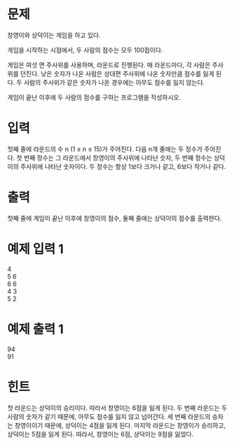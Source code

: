 # 문제
창영이와 상덕이는 게임을 하고 있다.

게임을 시작하는 시점에서, 두 사람의 점수는 모두 100점이다.

게임은 여섯 면 주사위를 사용하며, 라운드로 진행된다. 매 라운드마다, 각 사람은 주사위를 던진다. 낮은 숫자가 나온 사람은 상대편 주사위에 나온 숫자만큼 점수를 잃게 된다. 두 사람의 주사위가 같은 숫자가 나온 경우에는 아무도 점수를 잃지 않는다.

게임이 끝난 이후에 두 사람의 점수를 구하는 프로그램을 작성하시오.

# 입력
첫째 줄에 라운드의 수 n (1 ≤ n ≤ 15)가 주어진다. 다음 n개 줄에는 두 정수가 주어진다. 첫 번째 정수는 그 라운드에서 창영이의 주사위에 나타난 숫자, 두 번째 정수는 상덕이의 주사위에 나타난 숫자이다. 두 정수는 항상 1보다 크거나 같고, 6보다 작거나 같다.

# 출력
첫째 줄에 게임이 끝난 이후에 창영이의 점수, 둘째 줄에는 상덕이의 점수를 출력한다.

# 예제 입력 1 
4  
5 6  
6 6  
4 3  
5 2  
# 예제 출력 1 
94  
91  
# 힌트
첫 라운드는 상덕이의 승리이다. 따라서 창영이는 6점을 잃게 된다. 두 번째 라운드는 두 사람의 숫자가 같기 때문에, 아무도 점수를 잃지 않고 넘어간다. 세 번째 라운드의 승자는 창영이이기 때문에, 상덕이는 4점을 잃게 된다. 마지막 라운드는 창영이가 승리하고, 상덕이는 5점을 잃게 된다. 따라서, 창영이는 6점, 상덕이는 9점을 잃었다.
